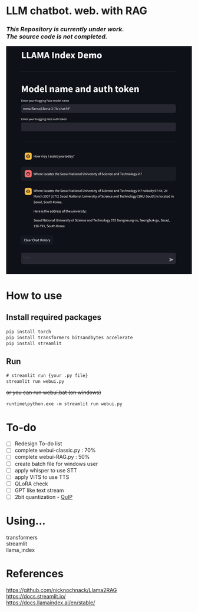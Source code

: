 # LLM chatbot. web. with RAG
### *This Repository is currently under work.</br>The source code is not completed.*
![demo/screenshot.png](https://github.com/kreamsoup-SH/llm-chat-web-withRAG/blob/main/demo/screenshot.png)

# How to use
## Install required packages
```
pip install torch
pip install transformers bitsandbytes accelerate
pip install streamlit
```

## Run
```
# streamlit run {your .py file}
streamlit run webui.py
```

~~or you can run webui.bat (on windows)~~
```
runtime\python.exe -m streamlit run webui.py
```

# To-do
- [ ] Redesign To-do list
- [ ] complete webui-classic.py : 70%
- [ ] complete webui-RAG.py : 50%
- [ ] create batch file for windows user
- [ ] apply whisper to use STT
- [ ] apply ViTS to use TTS
- [ ] QLoRA check
- [ ] GPT like text stream
- [ ] 2bit quantization - [QuIP](https://github.com/Cornell-RelaxML/quip-sharp)

# Using...
transformers  
streamlit  
llama_index  

# References
https://github.com/nicknochnack/Llama2RAG  
https://docs.streamlit.io/  
https://docs.llamaindex.ai/en/stable/  
